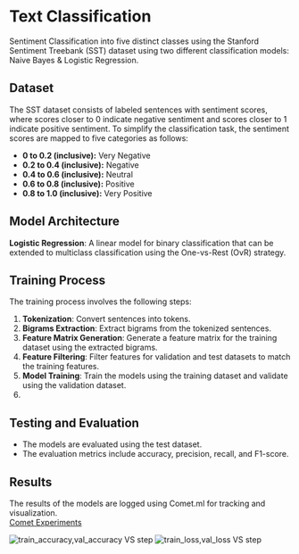 # Text Classification

Sentiment Classification into five distinct classes using the Stanford Sentiment Treebank (SST) dataset using two different classification models: Naive Bayes & Logistic Regression.

## Dataset

The SST dataset consists of labeled sentences with sentiment scores, where scores closer to 0 indicate negative sentiment and scores closer to 1 indicate positive sentiment. To simplify the classification task, the sentiment scores are mapped to five categories as follows:

- **0 to 0.2 (inclusive):** Very Negative
- **0.2 to 0.4 (inclusive):** Negative
- **0.4 to 0.6 (inclusive):** Neutral
- **0.6 to 0.8 (inclusive):** Positive
- **0.8 to 1.0 (inclusive):** Very Positive

## Model Architecture

**Logistic Regression**: A linear model for binary classification that can be extended to multiclass classification using the One-vs-Rest (OvR) strategy.

## Training Process

The training process involves the following steps:

1. **Tokenization**: Convert sentences into tokens.
2. **Bigrams Extraction**: Extract bigrams from the tokenized sentences.
3. **Feature Matrix Generation**: Generate a feature matrix for the training dataset using the extracted bigrams.
4. **Feature Filtering**: Filter features for validation and test datasets to match the training features.
5. **Model Training**: Train the models using the training dataset and validate using the validation dataset.
6. 
## Testing and Evaluation

- The models are evaluated using the test dataset.
- The evaluation metrics include accuracy, precision, recall, and F1-score.

## Results

The results of the models are logged using Comet.ml for tracking and visualization. <br>
[Comet Experiments](https://www.comet.com/youssefaboelwafa/nlp-lr/view/new/panels)

![train_accuracy,val_accuracy VS step](https://github.com/user-attachments/assets/03072ad6-2f4c-4e08-a6f6-e406bb4fef1f)
![train_loss,val_loss VS step](https://github.com/user-attachments/assets/d955e37e-0d4e-4ee0-80d6-c82b960e51af)


